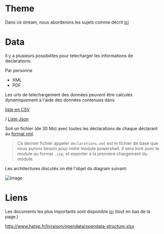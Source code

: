 # Theme

Dans ce stream, nous aborderons les sujets comme décrit [ici](https://github.com/Stephanevg/Streams/issues/3)


# Data 

Il y a plusieurs possibilites pour telecharger les informations de declarations:

Par personne
- XML
- PDF



Les urls de telechargement des données peuvent être calculés dynamiquement à l'aide des données contenues dans 

[liste en CSV](https://www.data.gouv.fr/fr/datasets/donnees-du-repertoire-des-representants-dinterets-au-format-csv/)

/ [Liste Json](https://www.data.gouv.fr/fr/datasets/donnees-du-repertoire-des-representants-dinterets-au-format-json/)


Soit un fichier (de 30 Mo) avec toutes les déclarations de chaque déclarant au [format xml](https://www.hatvp.fr/livraison/merge/declarations.xml).

> Ce dernier fichier appeler `declarations.xml` est le fichier de base que nous aurons besoin pour notre module powershell. Il sera livré avec le module au format `.zip`, et exporter à la premiere chargement du module.

Les architectures discutés on été l'objet du diagram suivant:

![image](./Images/Architecture_oo1.png)

# Liens

Les documents les plus importants sont disponible [ici](https://www.hatvp.fr/open-data/) (tout en bas de la page.)



http://www.hatvp.fr/livraison/opendata/opendata-structure.xlsx
